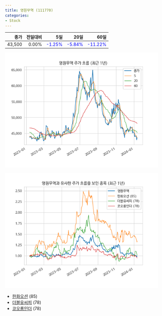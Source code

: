```yaml
---
title: 영원무역 (111770)
categories:
- Stock
---
```


|종가|전일대비|5일|20일|60일|
|---:|-------:|--:|---:|---:|
|43,500|0.00%|<span style="color: blue">-1.25%</span>|<span style="color: blue">-5.84%</span>|<span style="color: blue">-11.22%</span>|


<!-- more -->

![111770](/assets/images/stock/111770.png)

![111770](/assets/images/stock/111770_sim.png)

- [한화오션](/042660/) (85)
- [더블유씨피](/393890/) (78)
- [코오롱인더](//120110/) (78)